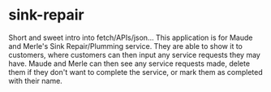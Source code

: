# sink-repair
Short and sweet intro into fetch/APIs/json... This application is for Maude and Merle's Sink Repair/Plumming service. They are able to show it to customers, where customers can then input any service requests they may have. Maude and Merle can then see any service requests made, delete them if they don't want to complete the service, or mark them as completed with their name.
